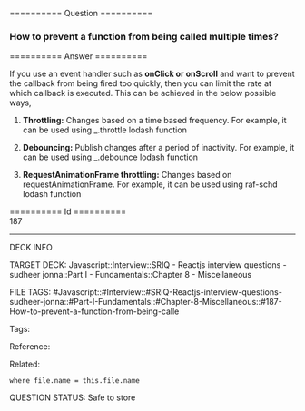 ========== Question ==========  

### How to prevent a function from being called multiple times?  

========== Answer ==========  

If you use an event handler such as **onClick or onScroll** and want to prevent
the callback from being fired too quickly, then you can limit the rate at which
callback is executed. This can be achieved in the below possible ways,

1.  **Throttling:** Changes based on a time based frequency. For example, it can
    be used using \_.throttle lodash function

2.  **Debouncing:** Publish changes after a period of inactivity. For example,
    it can be used using \_.debounce lodash function

3.  **RequestAnimationFrame throttling:** Changes based on
    requestAnimationFrame. For example, it can be used using raf-schd lodash
    function

========== Id ==========  
187

---

DECK INFO

TARGET DECK: Javascript::Interview::SRIQ - Reactjs interview questions - sudheer jonna::Part I - Fundamentals::Chapter 8 - Miscellaneous

FILE TAGS: #Javascript::#Interview::#SRIQ-Reactjs-interview-questions-sudheer-jonna::#Part-I-Fundamentals::#Chapter-8-Miscellaneous::#187-How-to-prevent-a-function-from-being-calle

Tags:

Reference:

Related:

```dataview
where file.name = this.file.name
```
QUESTION STATUS: Safe to store

